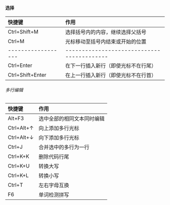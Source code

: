 #### 选择

|快捷键               |作用                                        |
|:-----------------|:-----------------------------------------|
|Ctrl+Shift+M      |选择括号内的内容，继续选择父括号                          |
|Ctrl+M            |光标移动至括号内结束或开始的位置                          |
|------------------|------------------------------------------|
|Ctrl+Enter        |在下一行插入新行（即使光标不在行尾）                        |
|Ctrl+Shift+Enter  |在上一行插入新行（即使光标不在行首）                        |


###### 多行编辑
|快捷键       |作用               |
|:---------|:----------------|
|Alt+F3    |选中全部的相同文本同时编辑    |
|Ctrl+Alt+↑|向上添加多行光标         |
|Ctrl+Alt+↓|向下添加多行光标         |
|Ctrl+J    |合并选中的多行为一行       |
|Ctrl+K+K  |删除代码行尾           |
|Ctrl+K+U  |转换大写             |
|Ctrl+K+L  |转换小写             |
|Ctrl+T    |左右字母互换           |
|F6        |单词检测拼写           |
